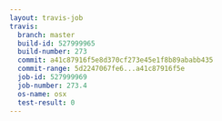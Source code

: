 ```yaml
---
layout: travis-job
travis:
  branch: master
  build-id: 527999965
  build-number: 273
  commit: a41c87916f5e8d370cf273e45e1f8b89ababb435
  commit-range: 5d2247067fe6...a41c87916f5e
  job-id: 527999969
  job-number: 273.4
  os-name: osx
  test-result: 0
---
```

